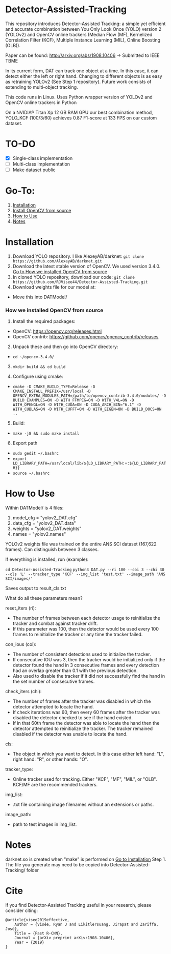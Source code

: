 # Detector-Assisted-Tracking

This repository introduces Detector-Assisted Tracking: a simple yet efficient and accurate combination between You Only Look Once (YOLO) version 2 (YOLOv2) and OpenCV online trackers (Median Flow (MF), Kernelized Correlation Filter (KCF), Multiple Instance Learning (MIL), Online Boosting (OLB)).

Paper can be found: http://arxiv.org/abs/1908.10406
 -> Submitted to IEEE TBME
 
 In its current form, DAT can track one object at a time. In this case, it can detect either the left or right hand. Changing to different objects is as easy as retraining YOLOv2 (See Step 1 repository). Future work consists of extending to multi-object tracking. 
 
 This code runs in Linux. Uses Python wrapper version of YOLOv2 and OpenCV online trackers in Python
 
 On a NVIDIA® Titan Xp 12 GB RAM GPU our best combination method, YOLO_KCF (100/3/60) achieves 0.87 F1-score at 133 FPS on our custom dataset. 
 
# TO-DO
- [x] Single-class implementation
- [ ] Multi-class implementation
- [ ] Make dataset public

# Go-To:
1. [Installation](#installation)
2. [Install OpenCV from source](#how-we-installed-opencv-from-source)
3. [How to Use](#how-to-use)
4. [Notes](#notes)

# Installation

1. Download YOLO repository. I like AlexeyAB/darknet: `git clone https://github.com/AlexeyAB/darknet.git`
2. Download the latest stable version of OpenCV. We used version 3.4.0. [Go to How we installed OpenCV from source](#how-we-installed-opencv-from-source)
3. In cloned YOLO repository, download our code: `git clone https://github.com/RJVisee44/Detector-Assisted-Tracking.git`
4. Download weights file for our model at: 
- Move this into DATModel/

### How we installed OpenCV from source
1. Install the required packages:
- OpenCV: https://opencv.org/releases.html
- OpenCV contrib: https://github.com/opencv/opencv_contrib/releases
     
2. Unpack these and then go into OpenCV directory:
- `cd ~/opencv-3.4.0/`
     
3. `mkdir build && cd build`
  
4. Configure using cmake:
- `cmake -D CMAKE_BUILD_TYPE=Release -D CMAKE_INSTALL_PREFIX=/usr/local -D OPENCV_EXTRA_MODULES_PATH=/path/to/opencv_contrib-3.4.0/modules/ -D BUILD_EXAMPLES=ON -D WITH_FFMPEG=ON -D WITH_V4L=ON -D WITH_OPENGL=ON -D WITH_CUDA=ON -D CUDA_ARCH_BIN="6.1" -D WITH_CUBLAS=ON -D WITH_CUFFT=ON -D WITH_EIGEN=ON -D BUILD_DOCS=ON ..`
  
5. Build: 
- `make -j8 && sudo make install`

6. Export path
- `sudo gedit ~/.bashrc`
- `export LD_LIBRARY_PATH=/usr/local/lib/${LD_LIBRARY_PATH:+:${LD_LIBRARY_PATH}}`
- `source ~/.bashrc`

# How to Use
Within DATModel/ is 4 files:
1. model_cfg = "yolov2_DAT.cfg"
2. data_cfg = "yolov2_DAT.data"
3. weights = "yolov2_DAT.weights"
4. names = "yolov2.names"

YOLOv2 weights file was trained on the entire ANS SCI dataset (167,622 frames). Can distinguish between 3 classes. 

If everything is installed, run (example):

`cd Detector-Assisted-Tracking`
`python3 DAT.py --ri 100 --coi 3 --chi 30 --cls 'L' --tracker_type 'KCF' --img_list 'test.txt' --image_path 'ANS SCI/images/'`

Saves output to result_cls.txt

What do all these parameters mean? 

reset_iters (ri):
- The number of frames between each detector usage to reinitialize the tracker and combat against tracker drift. 
- If this parameter was 100, then the detector would be used every 100 frames to reinitialize the tracker or any time the tracker failed.

con_ious (coi):
- The number of consistent detections used to initialize the tracker. 
- If consecutive IOU was 3, then the tracker would be initialized only if the detector found the hand in 3 consecutive frames and every detection had an overlap greater than 0.1 with the previous detection. 
- Also used to disable the tracker if it did not successfully find the hand in the set number of consecutive frames. 

check_iters (chi):
- The number of frames after the tracker was disabled in which the detector attempted to locate the hand. 
- If check iterations was 60, then every 60 frames after the tracker was disabled the detector checked to see if the hand existed. 
- If in that 60th frame the detector was able to locate the hand then the detector attempted to reinitialize the tracker. The tracker remained disabled if the detector was unable to locate the hand. 

cls:
- The object in which you want to detect. In this case either left hand: "L", right hand: "R", or other hands: "O".

tracker_type:
- Online tracker used for tracking. Either "KCF", "MF", "MIL", or "OLB". KCF/MF are the recommended trackers. 

img_list:
- .txt file containing image filenames without an extensions or paths. 

image_path:
- path to test images in img_list. 


# Notes
darknet.so is created when "make" is performed on [Go to Installation](#installation) Step 1. The file you generate may need to be copied into Detector-Assisted-Tracking/ folder

# Cite
If you find Detector-Assisted Tracking useful in your research, please consider citing: 

    @article{visee2019effective,
        Author = {Visée, Ryan J and Likitlersuang, Jirapat and Zariffa, José},
        Title = {Fast R-CNN},
        Journal = {arXiv preprint arXiv:1908.10406},
        Year = {2019}
    }
